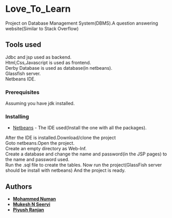 # Love_To_Learn
Project on Database Management System(DBMS).A question answering website(Similar to Stack Overflow)
## Tools used
Jdbc and jsp used as backend.<br>
Html,Css,Javascript is used as frontend.<br>
Derby Database is used as database(in netbeans).<br>
Glassfish server.<br>
Netbeans IDE.
### Prerequisites
Assuming you have jdk installed.
### Installing
* [Netbeans](https://netbeans.org/downloads/) - The IDE used(Install the one with all the packages).<br>

After the IDE is installed.Download/clone the project<br>
Goto netbeans.Open the project.<br>
Create an empty directory as Web-Inf.<br>
Create a database and change the name and password(in the JSP pages) to the name and password used.<br>
Run the .sql file to create the tables.
Now run the project(GlassFish server should be install with netbeans) And the project is ready.

## Authors
* [**Mohammed Numan**](https://github.com/Mohammed-Numan)
* [**Mukesh N Seervi**](https://github.com/mukiseervi)
* [**Piyush Ranjan**](https://github.com/piyush97r)
 
